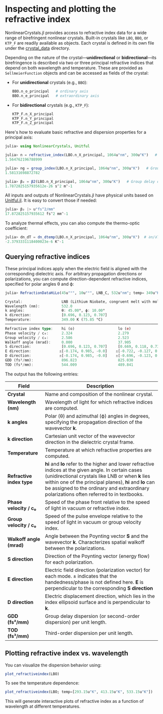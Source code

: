 # Inspecting and plotting the refractive index

NonlinearCrystals.jl provides access to refractive index data for a wide range of birefringent nonlinear crystals. Built-in crystals like `LBO`, `BBO`, or `KTP_F` are readily available as objects. Each crystal is defined in its own file under the [crystal_data](https://github.com/martinkosch/NonlinearCrystals.jl/tree/main/src/crystal_data) directory.

Depending on the nature of the crystal—**unidirectional** or **bidirectional**—its birefringence is described via two or three principal refractive indices that depend on both wavelength and temperature. These are provided as `SellmeierFunction` objects and can be accessed as fields of the crystal:

- For **unidirectional** crystals (e.g., `BBO`):
  ```julia
  BBO.n_o_principal   # ordinary axis
  BBO.n_e_principal   # extraordinary axis
  ```

- For **bidirectional** crystals (e.g., `KTP_F`):
  ```julia
  KTP_F.n_X_principal
  KTP_F.n_Y_principal
  KTP_F.n_Z_principal
  ```

Here's how to evaluate basic refractive and dispersion properties for a principal axis:

```julia
julia> using NonlinearCrystals, Unitful

julia> n = refractive_index(LBO.n_X_principal, 1064u"nm", 300u"K")   # Refractive index for polarization along the principal X axis at 1064 nm and 300 K
1.564762196788999

julia> ng = group_index(LBO.n_X_principal, 1064u"nm", 300u"K")   # Group index
1.58131698872782

julia> β₂ = β2(LBO.n_X_principal, 1064u"nm", 300u"K")   # Group delay dispersion (GDD)
1.7872825157935612e-26 s^2 m^-1
```

All inputs and outputs of NonlinearCrystals.jl have physical units based on [Unitful.jl](https://github.com/PainterQubits/Unitful.jl/tree/master). It is easy to convert those if needed:

```julia
julia> β₂ |> u"fs^2/mm"
17.872825157935612 fs^2 mm^-1
``` 

To analyze thermal effects, you can also compute the thermo-optic coefficient:
```julia
julia> dn_dT = dn_dtemp(LBO.n_X_principal, 1064u"nm", 300u"K")  # ∂n/∂T at 1064 nm and 300 K
-2.3793331118400023e-6 K^-1
```

## Querying refractive indices

These principal indices apply when the electric field is aligned with the corresponding dielectric axis. For arbitrary propagation directions or polarizations, you can compute direction-dependent refractive indices, specified for polar angles θ and ϕ:
```julia
julia> RefractionDataHiLo(45u"°", 10u"°", LNB_C, 532u"nm"; temp= 349u"K")

Crystal:                  LNB (Lithium Niobate, congruent melt with mole ratio Li/Nb 0.946)
Wavelength (nm):          532.0
k angles:                 θ: 45.00°, ϕ: 10.00°
k direction:              [0.696, 0.123, 0.707]    
Temperature:              349.00 K (75.85 °C)
───────────────────────────────────────────────────────────────────────────
Refractive index type:    hi (o)                    lo (e)                   
Phase velocity / c₀:      2.324                     2.279                    
Group velocity / c₀:      2.586                     2.523                    
Walkoff angle (mrad):     0.000                     37.905                   
S direction:              [0.696, 0.123, 0.707]     [0.669, 0.118, 0.733]    
E direction:             ±[-0.174, 0.985, -0.0]    ±[-0.722, -0.127, 0.68]  
D direction:             ±[-0.174, 0.985, -0.0]    ±[-0.696, -0.123, 0.707] 
GDD (fs²/mm):             896.823                   825.030                  
TOD (fs³/mm):             544.009                   489.841
```

The output has the following entries:

| **Field**                     | **Description** |
|------------------------------|-----------------|
| **Crystal**                  | Name and composition of the nonlinear crystal. |
| **Wavelength (nm)**          | Wavelength of light for which refractive indices are computed. |
| **k angles**                 | Polar (θ) and azimuthal (ϕ) angles in degrees, specifying the propagation direction of the wavevector **k**. |
| **k direction**              | Cartesian unit vector of the wavevector direction in the dielectric crystal frame. |
| **Temperature**              | Temperature at which refractive properties are computed. |
| **Refractive index type**    | **hi** and **lo** refer to the higher and lower refractive indices at the given angle. In certain cases (unidirectional crystals like LNB or when **k** lies within one of the principal planes), **hi** and **lo** can be assigned to the ordinary and extraordinary polarizations often referred to in textbooks. 
| **Phase velocity / c₀**      | Speed of the phase front relative to the speed of light in vacuum or refractive index. |
| **Group velocity / c₀**      | Speed of the pulse envelope relative to the speed of light in vacuum or group velocity index.|
| **Walkoff angle (mrad)**     | Angle between the Poynting vector **S** and the wavevector **k**. Characterizes spatial walkoff between the polarizations. |
| **S direction**              | Direction of the Poynting vector (energy flow) for each polarization. |
| **E direction**              | Electric field direction (polarization vector) for each mode. ± indicates that the handedness/phase is not defined here. **E** is perpendicular to the corresponding **S direction** |
| **D direction**              | Electric displacement direction, which lies in the index ellipsoid surface and is perpendicular to **k**. |
| **GDD (fs²/mm)**             | Group delay dispersion (or second-order dispersion) per unit length. |
| **TOD (fs³/mm)**             | Third-order dispersion per unit length. |

## Plotting refractive index vs. wavelength
You can visualize the dispersion behavior using:
```julia
plot_refractiveindex(LBO) 
```

To see the temperature dependence:
```julia
plot_refractiveindex(LBO; temp=[293.15u"K", 413.15u"K", 533.15u"K"])
```
This will generate interactive plots of refractive index as a function of wavelength at different temperatures.
